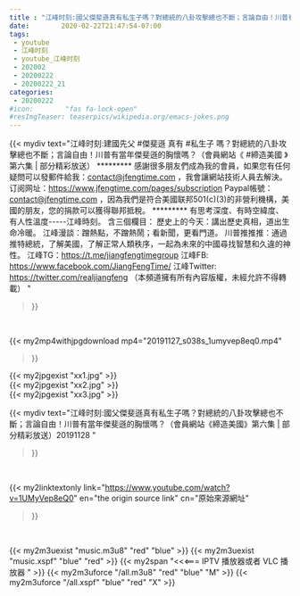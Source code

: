 ```yaml
---
title : "江峰时刻:國父傑斐遜真有私生子嗎？對總統的八卦攻擊總也不斷；言論自由！川普有當年傑斐遜的胸懷嗎？（會員網站《締造美國》第六集 | 部分精彩放送）20191128 "
date:        2020-02-22T21:47:54-07:00
tags:
 - youtube
 - 江峰时刻
 - youtube_江峰时刻
 - 202002
 - 20200222
 - 20200222_21
categories:
 - 20200222
#icon:        "fas fa-lock-open"
#resImgTeaser: teaserpics/wikipedia.org/emacs-jokes.png
---
```


{{< mydiv text="江峰时刻:建國先父 #傑斐遜 真有 #私生子 嗎？對總統的八卦攻擊總也不斷；言論自由！川普有當年傑斐遜的胸懷嗎？（會員網站《 #締造美國 》第六集 | 部分精彩放送）     ********* 感謝很多朋友們成為我的會員，如果您有任何疑問可以發郵件給我：contact@jfengtime.com ，我會讓網站技術人員去解決。 订阅网址：https://www.jfengtime.com/pages/subscription Paypal帳號：contact@jfengtime.com ，因為我們是符合美國联邦501(c)(3)的非營利機構，美國的朋友，您的捐款可以獲得聯邦抵稅。     ********* 有思考深度、有時空緯度、有人性溫度-----江峰時刻。 含三個欄目： 歷史上的今天：講出歷史真相，道出生命冷暖。 江峰漫談：蹭熱點，不蹭熱鬧；看新聞，更看門道。 川普推推推：通過推特總統，了解美國，了解正常人類秩序，一起為未來的中國尋找智慧和久違的神性。  江峰TG：https://t.me/jiangfengtimegroup 江峰FB: https://www.facebook.com/JiangFengTime/ 江峰Twitter: https://twitter.com/realjiangfeng （本頻道擁有所有內容版權，未經允許不得轉載） "
>}}
<br>


{{< my2mp4withjpgdownload mp4="20191127_s038s_1umyvep8eq0.mp4"
>}}

{{< my2jpgexist "xx1.jpg" >}}<br>
{{< my2jpgexist "xx2.jpg" >}}<br>
{{< my2jpgexist "xx3.jpg" >}}<br>



{{< mydiv text="江峰时刻:國父傑斐遜真有私生子嗎？對總統的八卦攻擊總也不斷；言論自由！川普有當年傑斐遜的胸懷嗎？（會員網站《締造美國》第六集 | 部分精彩放送）20191128 "
>}}
<br>

{{< my2linktextonly link="https://www.youtube.com/watch?v=1UMyVep8eQ0"
en="the origin source link" cn="原始來源網址"
>}}


<br>

{{< my2m3uexist "music.m3u8" "red"  "blue" >}} {{< my2m3uexist "music.xspf" "blue" "red"  >}} {{< my2span "<<<=== IPTV 播放器或者 VLC 播放器 " >}} {{< my2m3uforce "/all.m3u8" "red"  "blue" "M" >}} {{< my2m3uforce "/all.xspf" "blue" "red"  "X" >}} 
